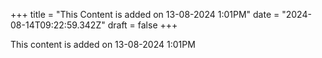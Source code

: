 +++
title = "This Content is added on 13-08-2024 1:01PM"
date = "2024-08-14T09:22:59.342Z"
draft = false
+++

  This content is added on 13-08-2024 1:01PM
        